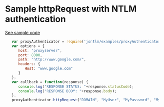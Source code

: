 
# Sample httpRequest with NTLM authentication
[See sample code](proxyAuthenticator.js)  

```javascript
   var proxyAuthenticator = require('jsntlm/examples/proxyAuthenticator');
   var options = {
      host: "proxyserver",
      port: 8080,
      path: "http://www.google.com/",
      headers: {
         Host: "www.google.com"
      }
   };
   var callback = function(response) {
      console.log("RESPONSE STATUS: "+response.statusCode);
      console.log("RESPONSE BODY: "+response.body);
   };
   proxyAuthenticator.httpRequest("DOMAIN", "MyUser", "MyPassword", "MyComputer", options, callback);
```

